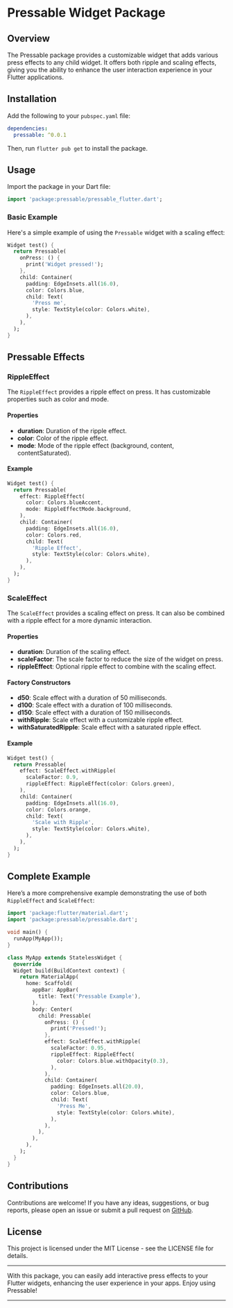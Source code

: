 # Pressable Widget Package

## Overview

The Pressable package provides a customizable widget that adds various press effects to any child widget. It offers both ripple and scaling effects, giving you the ability to enhance the user interaction experience in your Flutter applications.

## Installation

Add the following to your `pubspec.yaml` file:

```yaml
dependencies:
  pressable: ^0.0.1
```

Then, run `flutter pub get` to install the package.

## Usage

Import the package in your Dart file:

```dart
import 'package:pressable/pressable_flutter.dart';
```

### Basic Example

Here's a simple example of using the `Pressable` widget with a scaling effect:

```dart
Widget test() {
  return Pressable(
    onPress: () {
      print('Widget pressed!');
    },
    child: Container(
      padding: EdgeInsets.all(16.0),
      color: Colors.blue,
      child: Text(
        'Press me',
        style: TextStyle(color: Colors.white),
      ),
    ),
  );
}
```

## Pressable Effects

### RippleEffect

The `RippleEffect` provides a ripple effect on press. It has customizable properties such as color and mode.

#### Properties

- **duration**: Duration of the ripple effect.
- **color**: Color of the ripple effect.
- **mode**: Mode of the ripple effect (background, content, contentSaturated).

#### Example

```dart
Widget test() {
  return Pressable(
    effect: RippleEffect(
      color: Colors.blueAccent,
      mode: RippleEffectMode.background,
    ),
    child: Container(
      padding: EdgeInsets.all(16.0),
      color: Colors.red,
      child: Text(
        'Ripple Effect',
        style: TextStyle(color: Colors.white),
      ),
    ),
  );
}
```

### ScaleEffect

The `ScaleEffect` provides a scaling effect on press. It can also be combined with a ripple effect for a more dynamic interaction.

#### Properties

- **duration**: Duration of the scaling effect.
- **scaleFactor**: The scale factor to reduce the size of the widget on press.
- **rippleEffect**: Optional ripple effect to combine with the scaling effect.

#### Factory Constructors

- **d50**: Scale effect with a duration of 50 milliseconds.
- **d100**: Scale effect with a duration of 100 milliseconds.
- **d150**: Scale effect with a duration of 150 milliseconds.
- **withRipple**: Scale effect with a customizable ripple effect.
- **withSaturatedRipple**: Scale effect with a saturated ripple effect.

#### Example

```dart
Widget test() {
  return Pressable(
    effect: ScaleEffect.withRipple(
      scaleFactor: 0.9,
      rippleEffect: RippleEffect(color: Colors.green),
    ),
    child: Container(
      padding: EdgeInsets.all(16.0),
      color: Colors.orange,
      child: Text(
        'Scale with Ripple',
        style: TextStyle(color: Colors.white),
      ),
    ),
  );
}
```

## Complete Example

Here’s a more comprehensive example demonstrating the use of both `RippleEffect` and `ScaleEffect`:

```dart
import 'package:flutter/material.dart';
import 'package:pressable/pressable.dart';

void main() {
  runApp(MyApp());
}

class MyApp extends StatelessWidget {
  @override
  Widget build(BuildContext context) {
    return MaterialApp(
      home: Scaffold(
        appBar: AppBar(
          title: Text('Pressable Example'),
        ),
        body: Center(
          child: Pressable(
            onPress: () {
              print('Pressed!');
            },
            effect: ScaleEffect.withRipple(
              scaleFactor: 0.95,
              rippleEffect: RippleEffect(
                color: Colors.blue.withOpacity(0.3),
              ),
            ),
            child: Container(
              padding: EdgeInsets.all(20.0),
              color: Colors.blue,
              child: Text(
                'Press Me',
                style: TextStyle(color: Colors.white),
              ),
            ),
          ),
        ),
      ),
    );
  }
}
```

## Contributions

Contributions are welcome! If you have any ideas, suggestions, or bug reports, please open an issue or submit a pull request on [GitHub](https://github.com/Yousef-Shaiban/pressable).

##  License

This project is licensed under the MIT License - see the LICENSE file for details.

---

With this package, you can easily add interactive press effects to your Flutter widgets, enhancing the user experience in your apps. Enjoy using Pressable!

---
